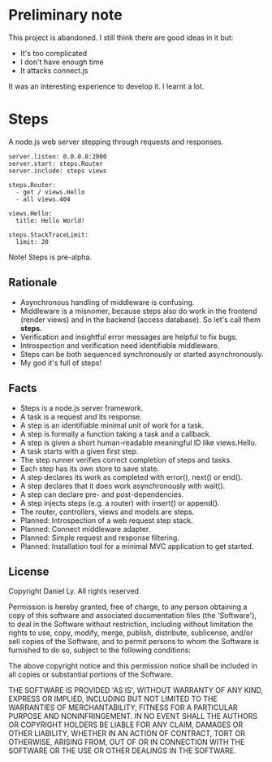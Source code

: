 # Preliminary note

This project is abandoned. I still think there are good ideas in it but:

- It's too complicated
- I don't have enough time
- It attacks connect.js

It was an interesting experience to develop it. I learnt a lot.

# Steps

A node.js web server stepping through requests and responses.

    server.listen: 0.0.0.0:2000
    server.start: steps.Router
    server.include: steps views
    
    steps.Router:
      - get / views.Hello
      - all views.404
    
    views.Hello:
      title: Hello World!
    
    steps.StackTraceLimit:
      limit: 20
          
Note! Steps is pre-alpha.

## Rationale

 * Asynchronous handling of middleware is confusing.
 * Middleware is a misnomer, because steps also do work in the frontend
   (render views) and in the backend (access database). So let's call them
   **steps**.
 * Verification and insightful error messages are helpful to fix bugs.
 * Introspection and verification need identifiable middleware.
 * Steps can be both sequenced synchronously or started asynchronously.
 * My god it's full of steps!
   
## Facts

 * Steps is a node.js server framework.
 * A task is a request and its response.
 * A step is an identifiable minimal unit of work for a task.
 * A step is formally a function taking a task and a callback.
 * A step is given a short human-readable meaningful ID like views.Hello.
 * A task starts with a given first step.
 * The step runner verifies correct completion of steps and tasks.
 * Each step has its own store to save state.
 * A step declares its work as completed with error(), next() or end().
 * A step declares that it does work asynchronously with wait().
 * A step can declare pre- and post-dependencies.
 * A step injects steps (e.g. a router) with insert() or append().
 * The router, controllers, views and models are steps.
 * Planned: Introspection of a web request step stack.
 * Planned: Connect middleware adapter.
 * Planned: Simple request and response filtering.
 * Planned: Installation tool for a minimal MVC application to get started.

## License

 Copyright Daniel Ly. All rights reserved.
 
 Permission is hereby granted, free of charge, to any person obtaining
 a copy of this software and associated documentation files (the
 'Software'), to deal in the Software without restriction, including
 without limitation the rights to use, copy, modify, merge, publish,
 distribute, sublicense, and/or sell copies of the Software, and to
 permit persons to whom the Software is furnished to do so, subject to
 the following conditions:
 
 The above copyright notice and this permission notice shall be
 included in all copies or substantial portions of the Software.
 
 THE SOFTWARE IS PROVIDED 'AS IS', WITHOUT WARRANTY OF ANY KIND,
 EXPRESS OR IMPLIED, INCLUDING BUT NOT LIMITED TO THE WARRANTIES OF
 MERCHANTABILITY, FITNESS FOR A PARTICULAR PURPOSE AND NONINFRINGEMENT.
 IN NO EVENT SHALL THE AUTHORS OR COPYRIGHT HOLDERS BE LIABLE FOR ANY
 CLAIM, DAMAGES OR OTHER LIABILITY, WHETHER IN AN ACTION OF CONTRACT,
 TORT OR OTHERWISE, ARISING FROM, OUT OF OR IN CONNECTION WITH THE
 SOFTWARE OR THE USE OR OTHER DEALINGS IN THE SOFTWARE.
